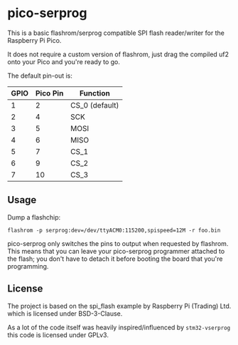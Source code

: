 # pico-serprog

This is a basic flashrom/serprog compatible SPI flash reader/writer for the Raspberry Pi Pico.

It does not require a custom version of flashrom, just drag the compiled uf2 onto your Pico and you're ready to go.

The default pin-out is:

| GPIO | Pico Pin | Function       |
|------|----------|----------------|
| 1    |    2     | CS_0 (default) |
| 2    |    4     | SCK            |
| 3    |    5     | MOSI           |
| 4    |    6     | MISO           |
| 5    |    7     | CS_1           |
| 6    |    9     | CS_2           |
| 7    |    10    | CS_3           |

## Usage

Dump a flashchip:

```
flashrom -p serprog:dev=/dev/ttyACM0:115200,spispeed=12M -r foo.bin
```

pico-serprog only switches the pins to output when requested by flashrom. This
means that you can leave your pico-serprog programmer attached to the flash;
you don't have to detach it before booting the board that you're programming.


## License

The project is based on the spi_flash example by Raspberry Pi (Trading) Ltd. which is licensed under BSD-3-Clause.

As a lot of the code itself was heavily inspired/influenced by `stm32-vserprog` this code is licensed under GPLv3.
